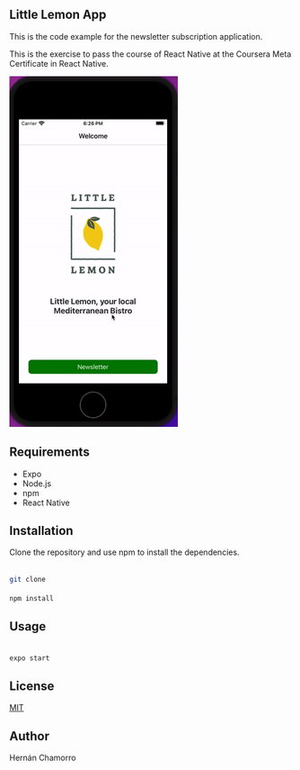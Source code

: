 ## Little Lemon App

This is the code example for the newsletter subscription application.

This is the exercise to pass the course of React Native at the Coursera Meta Certificate in React Native.

![](little_lemon.gif)

## Requirements

- Expo
- Node.js
- npm
- React Native

## Installation

Clone the repository and use npm to install the dependencies.

```bash

git clone

npm install

```

## Usage

```bash

expo start

```

## License

[MIT](https://choosealicense.com/licenses/mit/)

## Author

Hernán Chamorro
